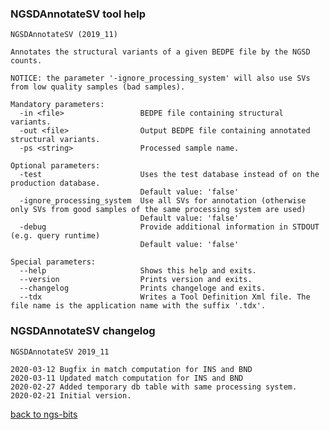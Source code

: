 ### NGSDAnnotateSV tool help
	NGSDAnnotateSV (2019_11)
	
	Annotates the structural variants of a given BEDPE file by the NGSD counts.
	
	NOTICE: the parameter '-ignore_processing_system' will also use SVs from low quality samples (bad samples).
	
	Mandatory parameters:
	  -in <file>                 BEDPE file containing structural variants.
	  -out <file>                Output BEDPE file containing annotated structural variants.
	  -ps <string>               Processed sample name.
	
	Optional parameters:
	  -test                      Uses the test database instead of on the production database.
	                             Default value: 'false'
	  -ignore_processing_system  Use all SVs for annotation (otherwise only SVs from good samples of the same processing system are used)
	                             Default value: 'false'
	  -debug                     Provide additional information in STDOUT (e.g. query runtime)
	                             Default value: 'false'
	
	Special parameters:
	  --help                     Shows this help and exits.
	  --version                  Prints version and exits.
	  --changelog                Prints changeloge and exits.
	  --tdx                      Writes a Tool Definition Xml file. The file name is the application name with the suffix '.tdx'.
	
### NGSDAnnotateSV changelog
	NGSDAnnotateSV 2019_11
	
	2020-03-12 Bugfix in match computation for INS and BND
	2020-03-11 Updated match computation for INS and BND
	2020-02-27 Added temporary db table with same processing system.
	2020-02-21 Initial version.
[back to ngs-bits](https://github.com/imgag/ngs-bits)